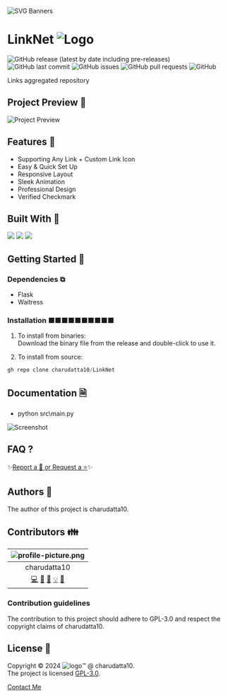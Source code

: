  
<!-- PROJECT Banner -->
![SVG Banners](https://svg-banners.vercel.app/api?type=luminance&text1=LinkNet&width=1020&height=115)
<!-- PROJECT TITLE - PROJECT LOGO -->
# LinkNet ![Logo]()

<!-- PROJECT SHIELDS -->
![GitHub release (latest by date including pre-releases)](https://img.shields.io/github/v/release/charudatta10/LinkNet?include_prereleases)
![GitHub last commit](https://img.shields.io/github/last-commit/charudatta10/LinkNet)
![GitHub issues](https://img.shields.io/github/issues-raw/charudatta10/LinkNet)
![GitHub pull requests](https://img.shields.io/github/issues-pr/charudatta10/LinkNet)
![GitHub](https://img.shields.io/github/license/charudatta10/LinkNet)

<!-- Project Description -->
Links aggregated repository  

<!-- SHARING ON SOCIAL MEDIA -->

<!-- TABLE OF CONTENTS -->

## Project Preview 📖 <!-- Usage screenshots -->

![Project Preview]()

## Features 🌟

- Supporting Any Link + Custom Link Icon
- Easy & Quick Set Up
- Responsive Layout
- Sleek Animation
- Professional Design
- Verified Checkmark
 

## Built With 🔧
![](https://img.shields.io/badge/Python-B53E5C?style=for-the-badge&logo=Python&logoColor=000) ![](https://img.shields.io/badge/Html-16C8FD?style=for-the-badge&logo=HTML&logoColor=fff) ![](https://img.shields.io/badge/Css-32F60C?style=for-the-badge&logo=CSS&logoColor=fff) 

<!-- Documentation  -->

## Getting Started 🌱

### Dependencies ⧉

- Flask
- Waitress


### Installation ■■■■■■■■■■

1. To install from binaries:  
   Download the binary file from the release and double-click to use it.

2. To install from source:

```PowerShell
gh repo clone charudatta10/LinkNet
```
 
## Documentation 🗎

- python src\main.py


![Screenshot]()

## FAQ ?

✨[Report a 🐛 or Request a ⭐](https://github.com/charudatta10/LinkNet/issues)✨



<!-- Community Guidelines [Author, Contributors, contributors guidelines, users, license ] -->

## Authors 👱

The author of this project is charudatta10.  

## Contributors 👪

| ![profile-picture.png](https://avatars.githubusercontent.com/u/10682378?s=400&u=29a709a9b0dc8fc53c34b23d3ce1557289b0bdaa&v=4) |
| :---: | 
| charudatta10 |
| [💻](#code-charudatta10)  [📖](#doc-charudatta10)  [🎨](#design-charudatta10)  [💡](#example-charudatta10)  [🤔](#ideas-charudatta10)|


### Contribution guidelines

The contribution to this project should adhere to GPL-3.0 and respect the copyright claims of charudatta10.

## License 📜

Copyright :copyright: 2024 ![logo](https://raw.githubusercontent.com/charudatta10/myblog/main/assets/logo.ico):tm: @ charudatta10.   
The project is licensed [GPL-3.0](./LICENSE).

<!--- Contact form and portfolio links sponsorship links-->
[Contact Me](https://charudatta10.github.io/linktree/)
